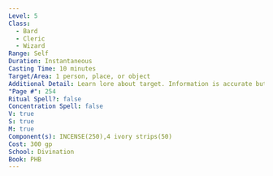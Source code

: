 ```yaml
---
Level: 5
Class:
  - Bard
  - Cleric
  - Wizard
Range: Self
Duration: Instantaneous
Casting Time: 10 minutes
Target/Area: 1 person, place, or object
Additional Detail: Learn lore about target. Information is accurate but might use figurative words.
"Page #": 254
Ritual Spell?: false
Concentration Spell: false
V: true
S: true
M: true
Component(s): INCENSE(250),4 ivory strips(50)
Cost: 300 gp
School: Divination
Book: PHB
---
```

